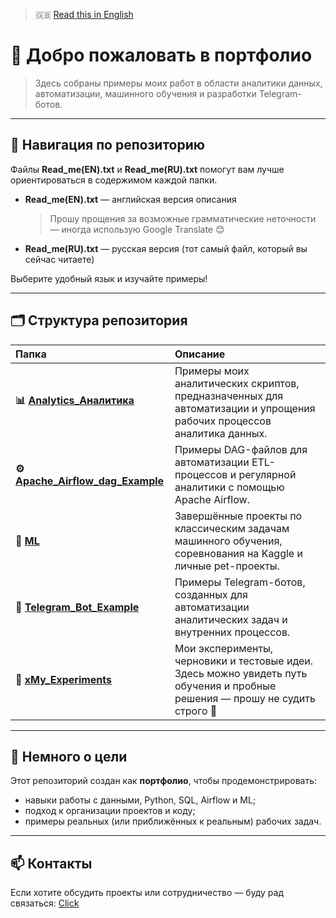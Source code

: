 > 🇬🇧 [Read this in English](README_EN.md)

# 👋 Добро пожаловать в портфолио

> Здесь собраны примеры моих работ в области аналитики данных, автоматизации, машинного обучения и разработки Telegram-ботов.

---

## 📘 Навигация по репозиторию

Файлы **Read_me(EN).txt** и **Read_me(RU).txt** помогут вам лучше ориентироваться в содержимом каждой папки.

- **Read_me(EN).txt** — английская версия описания  
  > Прошу прощения за возможные грамматические неточности — иногда использую Google Translate 😊

- **Read_me(RU).txt** — русская версия (тот самый файл, который вы сейчас читаете)

Выберите удобный язык и изучайте примеры!

---

## 🗂️ Структура репозитория

| Папка | Описание |
|:------|:----------|
| **📊 [Analytics_Аналитика](Analytics_Аналитика/)** | Примеры моих аналитических скриптов, предназначенных для автоматизации и упрощения рабочих процессов аналитика данных. |
| **⚙️ [Apache_Airflow_dag_Example](Apache_Airflow_dag_Example/)** | Примеры DAG-файлов для автоматизации ETL-процессов и регулярной аналитики с помощью Apache Airflow. |
| **🤖 [ML](ML/)** | Завершённые проекты по классическим задачам машинного обучения, соревнования на Kaggle и личные pet-проекты. |
| **💬 [Telegram_Bot_Example](Telegram_Bot_Example/)** | Примеры Telegram-ботов, созданных для автоматизации аналитических задач и внутренних процессов. |
| **🧪 [xMy_Experiments](xMy_Experiments/)** | Мои эксперименты, черновики и тестовые идеи. Здесь можно увидеть путь обучения и пробные решения — прошу не судить строго 🙂 |

---

## 🧭 Немного о цели

Этот репозиторий создан как **портфолио**, чтобы продемонстрировать:
- навыки работы с данными, Python, SQL, Airflow и ML;
- подход к организации проектов и коду;
- примеры реальных (или приближённых к реальным) рабочих задач.

---

## 📫 Контакты

Если хотите обсудить проекты или сотрудничество — буду рад связаться:
[Click](https://github.com/JustLikeF1re)


